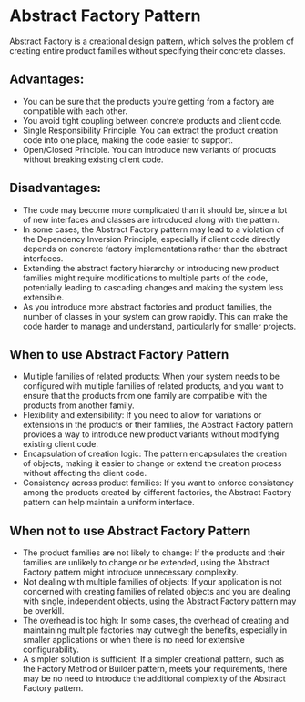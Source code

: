 # Abstract Factory Pattern
Abstract Factory is a creational design pattern, which solves the problem of creating entire product families without specifying their concrete classes.

## Advantages:
- You can be sure that the products you’re getting from a factory are compatible with each other.
- You avoid tight coupling between concrete products and client code.
- Single Responsibility Principle. You can extract the product creation code into one place, making the code easier 
  to support.
- Open/Closed Principle. You can introduce new variants of products without breaking existing client code.

## Disadvantages:
-  The code may become more complicated than it should be, since a lot of new interfaces and classes are introduced along with the pattern.
- In some cases, the Abstract Factory pattern may lead to a violation of the Dependency Inversion Principle, especially if client code directly depends on concrete factory implementations rather than the abstract interfaces.
- Extending the abstract factory hierarchy or introducing new product families might require modifications to multiple parts of the code, potentially leading to cascading changes and making the system less extensible.
- As you introduce more abstract factories and product families, the number of classes in your system can grow rapidly. This can make the code harder to manage and understand, particularly for smaller projects.

## When to use Abstract Factory Pattern
- Multiple families of related products: When your system needs to be configured with multiple families of related 
products, and you want to ensure that the products from one family are compatible with the products from another family.
- Flexibility and extensibility: If you need to allow for variations or extensions in the products or their families, 
  the Abstract Factory pattern provides a way to introduce new product variants without modifying existing client code.
- Encapsulation of creation logic: The pattern encapsulates the creation of objects, making it easier to change or 
  extend the creation process without affecting the client code.
- Consistency across product families: If you want to enforce consistency among the products created by different 
  factories, the Abstract Factory pattern can help maintain a uniform interface.

## When not to use Abstract Factory Pattern
- The product families are not likely to change: If the products and their families are unlikely to change or be 
extended, using the Abstract Factory pattern might introduce unnecessary complexity.
- Not dealing with multiple families of objects: If your application is not concerned with creating families of 
  related objects and you are dealing with single, independent objects, using the Abstract Factory pattern may be overkill.
- The overhead is too high: In some cases, the overhead of creating and maintaining multiple factories may outweigh 
  the benefits, especially in smaller applications or when there is no need for extensive configurability.
- A simpler solution is sufficient: If a simpler creational pattern, such as the Factory Method or Builder pattern, 
  meets your requirements, there may be no need to introduce the additional complexity of the Abstract Factory pattern.